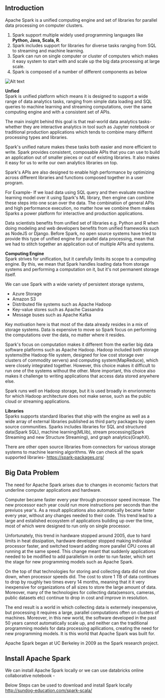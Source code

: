 ## Introduction
Apache Spark is a unified computing engine and set of libraries for parallel data processing on computer clusters. 

1. Spark support multiple widely used programming languages like **Python, Java, Scala, R**.  
2. Spark includes support for libraries for diverse tasks ranging from SQL to streaming and machine learning.  
3. Spark can run on single computer or cluster of computers which makes it easy system to start with and scale up the big data processing at large scale.  
4. Spark is composed of a number of different components as below

![Alt text](https://github.com/vaibhavpatilai/Diagrams/blob/master/SparkToolKit.PNG?raw=true "Spark Toolkit")

**Unfied**  
Spark is unified platform which means it is designed to support a wide range of data analytics tasks, ranging from simple data loading and SQL queries to machine learning and streaming computations, over the same computing engine and with a consistent set of APIs.

The main insight behind this goal is that real-world data analytics tasks- whether they are interactive analytics in tool such as Jupyter notebook or traditional production applications which tends to combine many differnt processing types and libraries.

Spark's unified nature makes these tasks both easier and more efficient to write. Spark provides consistent, composable APIs that you can use to build an application out of smaller pieces or out of existing libraries. It also makes it easy for us to write our own analytics libraries on top.

Spark's APIs are also designed to enable high performance by optimizing across different libraries and functions composed together in a user program.

For Example- If we load data using SQL query and then evaluate machine learning model over it using Spark's ML library, then engine can combine these steps into one scan over the data. The combination of general APIs and high performance execution, no matter how we combine them makes Sparks a power platform for interactive and production applications.

Data scientists benefits from unified set of libraries e.g. Python and R when doing modeling and web developers benefits from unified frameworks such as NodeJS or Django. Before Spark, no open source systems have tried to provide this type of unified engine for parallel data processing, mean that we had to stitch together an application out of multiple APIs and systems.

**Computing Engine**  
Spark strives for unification, but it carefully limits its scope to a computing engine. By this, we mean that Spark handles loading data from storage systems and performing a computation on it, but it's not permanent storage itself.

We can use Spark with a wide variety of persistent storage systems, 

- Azure Storage  
- Amazon S3  
- Distributed file systems such as Apache Hadoop  
- Key-value stores such as Apache Cassandra  
- Message buses such as Apache Kafka  

Key motivation here is that most of the data already resides in a mix of storage systems. Data is expensive to move so Spark focus on performing the computations over the data, no matter where it resides.

Spark's focus on computation makes it different from the earlier big data software platforms such as Apache Hadoop. Hadoop included both storage systems(the Hadoop file system, designed for low cost storage over clusters of commodity servers) and computing system(MapReduce), which were closely integrated together. However, this choice makes it difficult to run one of the systems without the other. More important, this choice also makes it challenge to writing applications that access data stored anywhere else.

Spark runs well on Hadoop storage, but it is used broadly in envrionments for which Hadoop architecture does not make sense, such as the public cloud or streaming applications.

**Libraries**  
Sparks supports standard libaries that ship with the engine as well as a wide array of external libraries published as third party packages by open source communities. Sparks includes libraries for SQL and structured data(Spark SQL), machine learning(MLlib), stream processing(Spark Streaming and new Structure Streaming), and graph analytics(GraphX).

There are other open source libraries from connectors for various storage systems to machine learning algorithms. We can check all the spark supported libraries- https://spark-packages.org/


## Big Data Problem  
The need for Apache Spark arises due to changes in economic factors that underline computer applications and hardware.

Computer became faster every year through processor speed increase. The new processor each year could run more instructions per seconds than the previuos year's. As a result applications also automatically became faster every year, without any changes needed to their code. This trend lead to a large and estalished ecosystem of applications building up over the time, most of which were designed to run only on single processor.

Unfortunately, this trend in hardware stopped around 2005, due to hard limits in heat dissipation, hardware developer stopped making individual processor faster, and switched toward adding more parallel CPU cores all running at the same speed. This change meant that suddenly applications needed to be modified to add parallelism in order to run faster, which set the stage for new programming models such as Apache Spark.

On the top of that technologies for storing and collecting data did not slow down, when processor speeds did. The cost to store 1 TB of data continues to drop by roughly two times every 14 months, meaning that it it very inexpensive for organizations of all sizes to store the large amount of data. Moreover, many  of the technologies for collecting data(sensors, cameras, public datasets etc) continue to drop in cost and improve in resolution.

The end result is a world in which collecting data is extermely inexpensive, but processing it requires a large, parallel computations often on clusters of machines. Moreover, in this new world, the software developed in the past 50 years cannot automatically scale up, and neither can the traditional programming models for data processing apllications, creating the need for new programming models. It is this world that Apache Spark was built for.

Apache Spark began at UC Berkeley in 2009 as the Spark research project.

## Install Apache Spark  
We can install Apache Spark locally or we can use databricks online collaborative notebook -

Below Steps can be used to download and install Spark locally
http://sundog-education.com/spark-scala/



